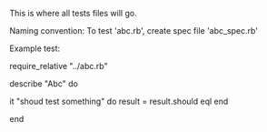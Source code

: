 This is where all tests files will go.

Naming convention:
To test 'abc.rb', create spec file 'abc_spec.rb'

Example test:

require_relative "../abc.rb"

describe "Abc" do

  it "shoud test something" do
    result = <some func call>
    result.should eql <desired value>
  end

end


